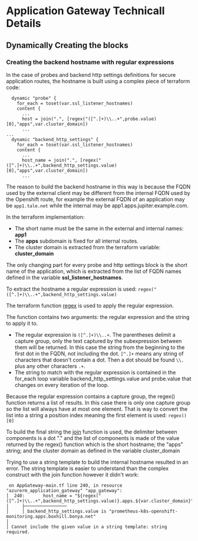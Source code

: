 # Application Gateway Technicall Details 

## Dynamically Creating the blocks

### Creating the backend hostname with regular expressions

In the case of probes and backend http settings definitions for secure application routes, the hostname is built using a complex piece of terraform code:
```
  dynamic "probe" {
    for_each = toset(var.ssl_listener_hostnames)
    content {
      ...
      host = join(".", [regex("([^.]+)\\..+",probe.value)[0],"apps",var.cluster_domain])
      ...
...
  dynamic "backend_http_settings" {
    for_each = toset(var.ssl_listener_hostnames)
    content {
      ...
      host_name = join(".", [regex("([^.]+)\\..+",backend_http_settings.value)[0],"apps",var.cluster_domain])
      ...
```
The reason to build the backend hostname in this way is because the FQDN used by the external client may be different from the internal FQDN used by the Openshift route, for example the external FQDN of an application may be `app1.tale.net` while the internal may be app1.apps.jupiter.example.com.

In the terraform implementation:
* The short name must be the same in the external and internal names: __app1__
* The __apps__ subdomain is fixed for all internal routes.
* The cluster domain is extracted from the terraform variable: **cluster_domain**

The only changing part for every probe and http settings block is the short name of the application, which is extracted from the list of FQDN names defined in the variable __ssl_listener_hostnames__.  

To extract the hostname a regular expression is used: `regex("([^.]+)\\..+",backend_http_settings.value)`

The terraform function [regex](#https://www.terraform.io/language/functions/regex) is used to apply the regular expression.

The function contains two arguments: the regular expression and the string to apply it to.
* The regular expression is `([^.]+)\\..+`.  The parentheses delimit a capture group, only the text captured by the subexpression between them will be returned.  In this case the string from the beginning to the first dot in the FQDN, not including the dot.  `[^.]+` means any string of characters that doesn't contain a dot.  Then a dot should be found `\\.` plus any other characters `.+`.
* The string to match with the regular expression is contained in the for_each loop variable backend_http_settings.value and probe.value that changes on every iteration of the loop.  

Because the regular expression contains a capture group, the regex() function returns a list of results.  In this case there is only one capture group so the list will always have at most one element. That is way to convert the list into a string a position index meaning the first element is used: `regex()[0]`

To build the final string the [join](#https://www.terraform.io/language/functions/join) function is used, the delimiter between components is a dot "." and the list of components is made of the value returned by the regex() function which is the short hostname; the "apps" string; and the cluster domain as defined in the variable cluster_domain

Trying to use a string template to build the internal hostname resulted in an error.  The string template is easier to understand than the complex construct with the join function however it didn't work:
```
 on AppGateway-main.tf line 240, in resource "azurerm_application_gateway" "app_gateway":
│  240:       host_name = "${regex("([^.]+)\\..+",backend_http_settings.value)}.apps.${var.cluster_domain}"
│     ├────────────────
│     │ backend_http_settings.value is "prometheus-k8s-openshift-monitoring.apps.boxhill.bonya.net"
│ 
│ Cannot include the given value in a string template: string required.
```
